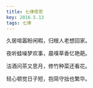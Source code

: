 ```yaml
---
title: 七律夜思
key: 2016.5.13
tags: 七律
---
```


久居喧嚣盼闲暇，归根人老想回家。

夜听蛙噪梦欢事，晨嗅草香忆艳葩。

沽酒问茶又思月，修竹种菜还看花。

轻心顿觉日子短，抱简守拙也繁华。

</br>

